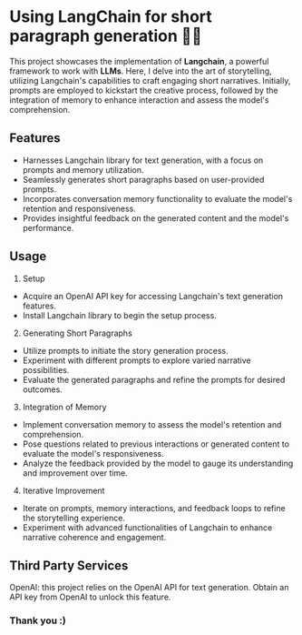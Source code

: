 # Using LangChain for short paragraph generation 🦜🔗

This project showcases the implementation of **Langchain**, a powerful framework to work with **LLMs**. Here, I delve into the art of storytelling, utilizing Langchain's capabilities to craft engaging short narratives. Initially, prompts are employed to kickstart the creative process, followed by the integration of memory to enhance interaction and assess the model's comprehension.

## Features

- Harnesses Langchain library for text generation, with a focus on prompts and memory utilization.
- Seamlessly generates short paragraphs based on user-provided prompts.
- Incorporates conversation memory functionality to evaluate the model's retention and responsiveness.
- Provides insightful feedback on the generated content and the model's performance.

## Usage

1. Setup
- Acquire an OpenAI API key for accessing Langchain's text generation features.
- Install Langchain library to begin the setup process.

  
2. Generating Short Paragraphs
- Utilize prompts to initiate the story generation process.
- Experiment with different prompts to explore varied narrative possibilities.
- Evaluate the generated paragraphs and refine the prompts for desired outcomes.


3. Integration of Memory
- Implement conversation memory to assess the model's retention and comprehension.
- Pose questions related to previous interactions or generated content to evaluate the model's responsiveness.
- Analyze the feedback provided by the model to gauge its understanding and improvement over time.

  
4. Iterative Improvement
- Iterate on prompts, memory interactions, and feedback loops to refine the storytelling experience.
- Experiment with advanced functionalities of Langchain to enhance narrative coherence and engagement.
  
## Third Party Services

OpenAI: this project relies on the OpenAI API for text generation. Obtain an API key from OpenAI to unlock this feature.

### Thank you :)
